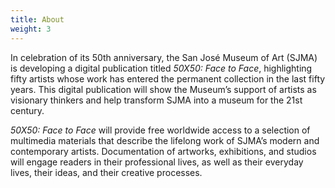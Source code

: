 ```yaml
---
title: About
weight: 3
---
```



In celebration of its 50th anniversary, the San José Museum of Art (SJMA) is developing a digital publication titled *50X50: Face to Face*, highlighting fifty artists whose work has entered the permanent collection in the last fifty years. This digital publication will show the Museum’s support of artists as visionary thinkers and help transform SJMA into a museum for the 21st century.

*50X50: Face to Face* will provide free worldwide access to a selection of multimedia materials that describe the lifelong work of SJMA’s modern and contemporary artists. Documentation of artworks, exhibitions, and studios will engage readers in their professional lives, as well as their everyday lives, their ideas, and their creative processes.
